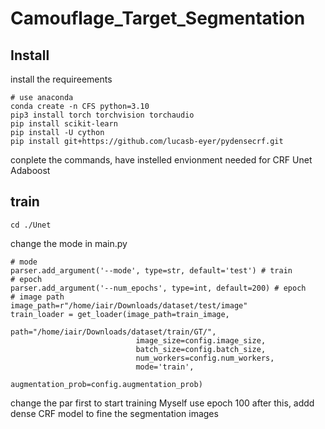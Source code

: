 # Camouflage_Target_Segmentation

## Install
install the requireements

```shell
# use anaconda 
conda create -n CFS python=3.10
pip3 install torch torchvision torchaudio
pip install scikit-learn
pip install -U cython
pip install git+https://github.com/lucasb-eyer/pydensecrf.git
```
conplete the commands, have instelled envionment needed for CRF Unet Adaboost
## train
```shell
cd ./Unet
```
change the mode in main.py
```shell
# mode
parser.add_argument('--mode', type=str, default='test') # train
# epoch
parser.add_argument('--num_epochs', type=int, default=200) # epoch
# image path
image_path=r"/home/iair/Downloads/dataset/test/image"
train_loader = get_loader(image_path=train_image,
                              path="/home/iair/Downloads/dataset/train/GT/",
                            image_size=config.image_size,
                            batch_size=config.batch_size,
                            num_workers=config.num_workers,
                            mode='train',
                            augmentation_prob=config.augmentation_prob)

```
change the par first to start training  Myself use epoch 100
after this, addd dense CRF model to fine the segmentation images




